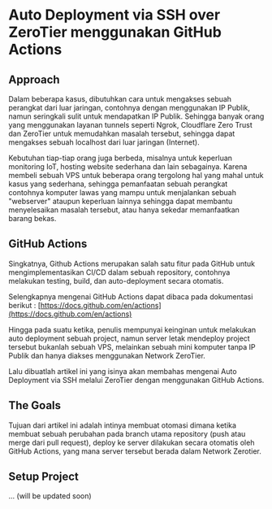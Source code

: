 # Auto Deployment via SSH over ZeroTier menggunakan GitHub Actions

## Approach

Dalam beberapa kasus, dibutuhkan cara untuk mengakses sebuah perangkat dari luar jaringan, contohnya dengan menggunakan IP Publik, namun seringkali sulit untuk mendapatkan IP Publik. Sehingga banyak orang yang menggunakan layanan tunnels seperti Ngrok, Cloudflare Zero Trust dan ZeroTier untuk memudahkan masalah tersebut, sehingga dapat mengakses sebuah localhost dari luar jaringan (Internet).

Kebutuhan tiap-tiap orang juga berbeda, misalnya untuk keperluan monitoring IoT, hosting website sederhana dan lain sebagainya. Karena membeli sebuah VPS untuk beberapa orang tergolong hal yang mahal untuk kasus yang sederhana, sehingga pemanfaatan sebuah perangkat contohnya komputer lawas yang mampu untuk menjalankan sebuah "webserver" ataupun keperluan lainnya sehingga dapat membantu menyelesaikan masalah tersebut, atau hanya sekedar memanfaatkan barang bekas.

## GitHub Actions

Singkatnya, Github Actions merupakan salah satu fitur pada GitHub untuk mengimplementasikan CI/CD dalam sebuah repository, contohnya melakukan testing, build, dan auto-deployment secara otomatis.

Selengkapnya mengenai GitHub Actions dapat dibaca pada dokumentasi berikut :
[https://docs.github.com/en/actions](https://docs.github.com/en/actions)

Hingga pada suatu ketika, penulis mempunyai keinginan untuk melakukan auto deployment sebuah project, namun server letak mendeploy project tersebut bukanlah sebuah VPS, melainkan sebuah mini komputer tanpa IP Publik dan hanya diakses menggunakan Network ZeroTier.

Lalu dibuatlah artikel ini yang isinya akan membahas mengenai Auto Deployment via SSH melalui ZeroTier dengan menggunakan GitHub Actions.

## The Goals

Tujuan dari artikel ini adalah intinya membuat otomasi dimana ketika membuat sebuah perubahan pada branch utama repository (push atau merge dari pull request), deploy ke server dilakukan secara otomatis oleh GitHub Actions, yang mana server tersebut berada dalam Network Zerotier.

## Setup Project
... (will be updated soon)
